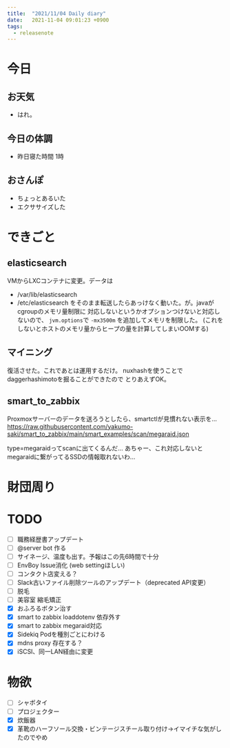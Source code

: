 ```yaml
---
title:  "2021/11/04 Daily diary"
date:   2021-11-04 09:01:23 +0900
tags:
  - releasenote
---
```

# 今日

## お天気

* はれ。

## 今日の体調

* 昨日寝た時間 1時

## おさんぽ

* ちょっとあるいた
* エクササイズした

# できごと

## elasticsearch

VMからLXCコンテナに変更。データは 
* /var/lib/elasticsearch
* /etc/elasticsearch
をそのまま転送したらあっけなく動いた。が。javaがcgroupのメモリ量制限に
対応しないというかオプションつけないと対応しないので、 `jvm.options`で
`-mx3500m` を追加してメモリを制限した。
(これをしないとホストのメモリ量からヒープの量を計算してしまいOOMする)

## マイニング

復活させた。これであとは運用するだけ。
nuxhashを使うことでdaggerhashimotoを掘ることができたので
とりあえずOK。

## smart_to_zabbix

Proxmoxサーバーのデータを送ろうとしたら、smartctlが見慣れない表示を…
https://raw.githubusercontent.com/yakumo-saki/smart_to_zabbix/main/smart_examples/scan/megaraid.json

type=megaraidってscanに出てくるんだ… あちゃー、これ対応しないとmegaraidに繋がってるSSDの情報取れないわ…

# 財団周り


# TODO 

- [ ] 職務経歴書アップデート
- [ ] @server bot 作る
- [ ] サイネージ、温度も出す。予報はこの先6時間で十分
- [ ] EnvBoy Issue消化 (web settingほしい)
- [ ] コンタクト店変える？
- [ ] Slack古いファイル削除ツールのアップデート（deprecated API変更）
- [ ] 脱毛
- [ ] 美容室 縮毛矯正
- [x] おふろるボタン治す
- [x] smart to zabbix loaddotenv 依存外す
- [x] smart to zabbix megaraid対応
- [x] Sidekiq Podを種別ごとにわける
- [x] mdns proxy 存在する？
- [x] iSCSI、同一LAN経由に変更

# 物欲

- [ ] シャボタイ
- [ ] プロジェクター
- [x] 炊飯器
- [x] 革靴のハーフソール交換・ビンテージスチール取り付け→イマイチな気がしたのでやめ
